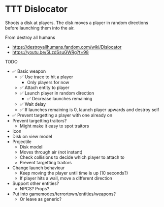 # TTT Dislocator

Shoots a disk at players. The disk moves a player in random directions before launching them into the air.

From destroy all humans
* https://destroyallhumans.fandom.com/wiki/Dislocator
* https://youtu.be/5LzdSsuGWRg?t=98


TODO
* ✅ Basic weapon
    * ✅ Use trace to hit a player
        * Only players for now
    * ✅ Attach entity to player
    * ✅ Launch player in random direction
        * ✅ Decrease launches remaining
    * ✅ Wait delay
    * ✅ If launches remaining is 0, launch player upwards and destroy self
* ✅ Prevent targetting a player with one already on
* Prevent targetting traitors?
    * Might make it easy to spot traitors
* Icon
* Disk on view model
* Projectile
    * Disk model
    * Moves through air (not instant)
    * Check collisions to decide which player to attach to
    * Prevent targetting traitors
* Change launch behaviour
    * Keep moving the player until time is up (10 seconds?)
    * If player hits a wall, move a different direction
* Support other entities?
    * NPCS? Props?
* Put into gamemodes/terrortown/entities/weapons?
    * Or leave as generic?
